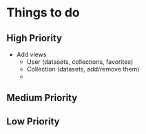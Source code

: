 # Things to do

## High Priority
  * Add views
    * User (datasets, collections, favorites)
    * Collection (datasets, add/remove them)
    * 

## Medium Priority

## Low Priority
